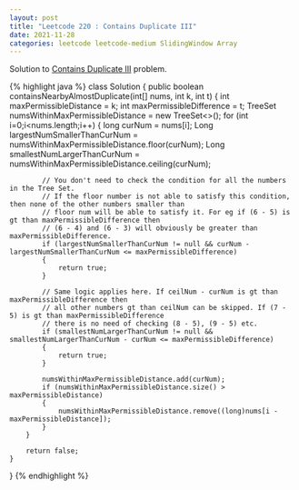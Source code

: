 ```yaml
---
layout: post
title: "Leetcode 220 : Contains Duplicate III"
date: 2021-11-28
categories: leetcode leetcode-medium SlidingWindow Array
---
```


Solution to [Contains Duplicate III][leetcode] problem.

{% highlight java %}
class Solution {
    public boolean containsNearbyAlmostDuplicate(int[] nums, int k, int t) {
        int maxPermissibleDistance = k;
        int maxPermissibleDifference = t;
        TreeSet<Long> numsWithinMaxPermissibleDistance = new TreeSet<>(); 
        for (int i=0;i<nums.length;i++) {
            long curNum = nums[i];
            Long largestNumSmallerThanCurNum = numsWithinMaxPermissibleDistance.floor(curNum);
            Long smallestNumLargerThanCurNum = numsWithinMaxPermissibleDistance.ceiling(curNum);
            
            // You don't need to check the condition for all the numbers in the Tree Set.
            // If the floor number is not able to satisfy this condition, then none of the other numbers smaller than
            // floor num will be able to satisfy it. For eg if (6 - 5) is gt than maxPermissibleDifference then
            // (6 - 4) and (6 - 3) will obviously be greater than maxPermissibleDifference.
            if (largestNumSmallerThanCurNum != null && curNum - largestNumSmallerThanCurNum <= maxPermissibleDifference) 
            { 
                return true;
            }
            
            // Same logic applies here. If ceilNum - curNum is gt than maxPermissibleDifference then 
            // all other numbers gt than ceilNum can be skipped. If (7 - 5) is gt than maxPermissibleDifference
            // there is no need of checking (8 - 5), (9 - 5) etc.
            if (smallestNumLargerThanCurNum != null && smallestNumLargerThanCurNum - curNum <= maxPermissibleDifference) 
            {
                return true;
            }
            
            numsWithinMaxPermissibleDistance.add(curNum);
            if (numsWithinMaxPermissibleDistance.size() > maxPermissibleDistance) 
            {
                numsWithinMaxPermissibleDistance.remove((long)nums[i - maxPermissibleDistance]);
            }
        }
        
        return false;
    }
}
{% endhighlight %}

[leetcode]: https://leetcode.com/problems/odd-even-linked-list/
